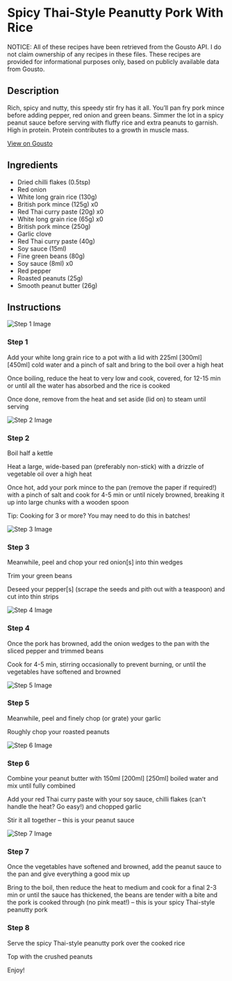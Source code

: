 # Spicy Thai-Style Peanutty Pork With Rice

NOTICE: All of these recipes have been retrieved from the Gousto API. I do not claim ownership of any recipes in these files. These recipes are provided for informational purposes only, based on publicly available data from Gousto.

## Description

Rich, spicy and nutty, this speedy stir fry has it all. You’ll pan fry pork mince before adding pepper, red onion and green beans. Simmer the lot in a spicy peanut sauce before serving with fluffy rice and extra peanuts to garnish. High in protein. Protein contributes to a growth in muscle mass.

[View on Gousto](https://www.gousto.co.uk/recipes/cookbook/spicy-thai-style-peanutty-pork-with-rice)

## Ingredients

- Dried chilli flakes (0.5tsp)
- Red onion
- White long grain rice (130g)
- British pork mince (125g) x0
- Red Thai curry paste (20g) x0
- White long grain rice (65g) x0
- British pork mince (250g)
- Garlic clove
- Red Thai curry paste (40g)
- Soy sauce (15ml)
- Fine green beans (80g)
- Soy sauce (8ml) x0
- Red pepper
- Roasted peanuts (25g)
- Smooth peanut butter (26g)

## Instructions

![Step 1 Image](https://production-media.gousto.co.uk/cms/recipe-step-image/step-1-copy-2-1720682636608-x200.jpg)

### Step 1

Add your white long grain rice to a pot with a lid with 225ml<span class="text-purple"> [300ml]</span> <span class="text-danger">[450ml]</span> cold water and a pinch of salt and bring to the boil over a high heat

Once boiling, reduce the heat to very low and cook, covered, for 12-15 min or until all the water has absorbed and the rice is cooked

Once done, remove from the heat and set aside (lid on) to steam until serving

![Step 2 Image](https://production-media.gousto.co.uk/cms/recipe-step-image/step-2-copy-2-1720682648180-x200.jpg)

### Step 2

Boil half a kettle

Heat a large, wide-based pan (preferably non-stick) with a drizzle of vegetable oil over a high heat

Once hot, add your pork mince to the pan (remove the paper if required!) with a pinch of salt and cook for 4-5 min or until nicely browned, breaking it up into large chunks with a wooden spoon

Tip: Cooking for 3 or more? You may need to do this in batches!

![Step 3 Image](https://production-media.gousto.co.uk/cms/recipe-step-image/step-3-copy-2-1720682714276-x200.jpg)

### Step 3

Meanwhile, peel and chop your red onion[s] into thin wedges

Trim your green beans

Deseed your pepper[s] (scrape the seeds and pith out with a teaspoon) and cut into thin strips

![Step 4 Image](https://production-media.gousto.co.uk/cms/recipe-step-image/step-4-copy-2-1720682726310-x200.jpg)

### Step 4

Once the pork has browned, add the onion wedges to the pan with the sliced pepper and trimmed beans

Cook for 4-5 min, stirring occasionally to prevent burning, or until the vegetables have softened and browned

![Step 5 Image](https://production-media.gousto.co.uk/cms/recipe-step-image/step-5-copy-2-1720682736031-x200.jpg)

### Step 5

Meanwhile, peel and finely chop (or grate) your garlic

Roughly chop your roasted peanuts

![Step 6 Image](https://production-media.gousto.co.uk/cms/recipe-step-image/step-6-copy-2-1720682748461-x200.jpg)

### Step 6

Combine your peanut butter with 150ml <span class="text-purple">[200ml]</span> <span class="text-danger">[250ml]</span> boiled water and mix until fully combined

Add your red Thai curry paste with your soy sauce, chilli flakes (can't handle the heat? Go easy!) and chopped garlic

Stir it all together – this is your peanut sauce

![Step 7 Image](https://production-media.gousto.co.uk/cms/recipe-step-image/step-7-copy-2-1720682759391-x200.jpg)

### Step 7

Once the vegetables have softened and browned, add the peanut sauce to the pan and give everything a good mix up

Bring to the boil, then reduce the heat to medium and cook for a final 2-3 min or until the sauce has thickened, the beans are tender with a bite and the pork is cooked through (no pink meat!) – this is your spicy Thai-style peanutty pork

### Step 8

Serve the spicy Thai-style peanutty pork over the cooked rice

Top with the crushed peanuts

Enjoy!

